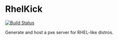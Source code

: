 # RhelKick
[![Build Status](https://travis-ci.org/birm/RhelKick.svg?branch=master)](https://travis-ci.org/birm/RhelKick)

Generate and host a pxe server for RHEL-like distros.
